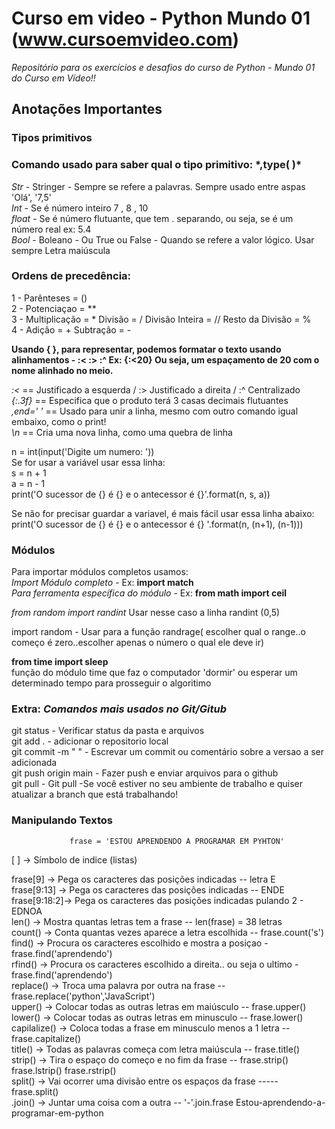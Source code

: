 # Curso em video - Python Mundo 01 (www.cursoemvideo.com)
*Repositório para os exercícios e desafios do curso de Python - Mundo 01 do Curso em Vídeo!!*

<h2> Anotações Importantes </h2>

### Tipos primitivos

<h3>Comando usado para saber qual o tipo primitivo: *,type( )* </h3>

*Str* - Stringer - Sempre se refere a palavras. Sempre usado entre aspas 'Olá', '7,5' <br/>
*Int* - Se é número inteiro 7 , 8 , 10 <br/>
*float* - Se é número flutuante, que tem . separando, ou seja, se é um número real ex: 5.4 <br/>
*Bool* - Boleano - Ou True ou False - Quando se refere a valor lógico. Usar sempre Letra maiúscula <br/>

### Ordens de precedência: ##

1 - Parênteses = () <br/>
2 - Potenciaçao = **  <br/>
3 - Multiplicação = *     Divisão = /      Divisão Inteira = //     Resto da Divisão = % <br/>
4 - Adição = +      Subtração = - <br/>

**Usando { }, para representar, podemos formatar o texto usando alinhamentos - :<  :>  :^ Ex: {:<20} Ou seja, um espaçamento de 20 com o nome alinhado no meio.** <br/>

*:<* == Justificado a esquerda / :> Justificado a direita  / :^ Centralizado <br/>
*{:.3f}* == Especifica que o produto terá 3 casas decimais flutuantes <br/>
*,end=' '* == Usado para unir a linha, mesmo com outro comando igual embaixo, como o print! <br/>
*\n* == Cria uma nova linha, como uma quebra de linha <br/>

n = int(input('Digite um numero: ')) <br/>
Se for usar a variável usar essa linha:  <br/>
s = n + 1 <br/>
a = n - 1 <br/>
print('O sucessor de {} é {} e o antecessor é {}'.format(n, s, a)) <br/>

Se não for precisar guardar a variavel, é mais fácil usar essa linha abaixo: <br/>
print('O sucessor de {} é {} e o antecessor é {} '.format(n, (n+1), (n-1)))

### Módulos<br/>

Para importar módulos completos usamos:<br/>
*Import Módulo completo* - Ex: **import match** <br/>
*Para ferramenta específica do módulo* - Ex: **from math import ceil**<br/>

*from random import randint* Usar nesse caso a linha randint (0,5)<br/>

import random - Usar para a função randrage( escolher qual o range..o começo é zero..escolher apenas o número o qual ele deve ir)<br/>

**from time import sleep** <br/>
função do módulo time que faz o computador 'dormir' ou esperar um determinado tempo para prosseguir o algoritimo<br/>



### Extra:  ***Comandos mais usados no Git/Gitub***

git status - Verificar status da pasta e arquivos<br/>
git add . - adicionar o repositorio local<br/> 
git commit -m " " - Escrevar um commit ou comentário sobre a versao a ser adicionada<br/>
git push origin main - Fazer push e enviar arquivos para o github<br/>
git pull - Git pull -Se você estiver no seu ambiente de trabalho e quiser atualizar a branch que está trabalhando!<br/>


### Manipulando Textos 

                 frase = 'ESTOU APRENDENDO A PROGRAMAR EM PYHTON' 

[   ] -> Símbolo de indice (listas)

frase[9] -> Pega os caracteres das posições indicadas -- letra E<br/>
frase[9:13] -> Pega os caracteres das posições indicadas -- ENDE<br/>
frase[9:18:2]-> Pega os caracteres das posições indicadas pulando 2 - EDNOA<br/>
len() -> Mostra quantas letras tem a frase -- len(frase) = 38 letras<br/>
count() -> Conta quantas vezes aparece a letra escolhida -- frase.count('s')<br/>
find() -> Procura os caracteres escolhido e mostra a posiçao - frase.find('aprendendo')<br/>
rfind() -> Procura os caracteres escolhido a direita.. ou seja o ultimo - frase.find('aprendendo')<br/>
replace() -> Troca uma palavra por outra na frase -- frase.replace('python','JavaScript')<br/>
upper() -> Colocar todas as outras letras em maiúsculo -- frase.upper()<br/>
lower() -> Colocar todas as outras letras em minusculo -- frase.lower()<br/>
capilalize() -> Coloca todas a frase em minusculo menos a 1 letra -- frase.capitalize()<br/>
title() -> Todas as palavras começa com letra maiúscula -- frase.title()<br/>
strip() -> Tira o espaço do começo e no fim da frase -- frase.strip()  frase.lstrip()  frase.rstrip()<br/>
split() -> Vai ocorrer uma divisão entre os espaços da frase ----- frase.split()<br/>
.join() -> Juntar uma coisa com a outra -- '-'.join.frase Estou-aprendendo-a-programar-em-python<br/>





